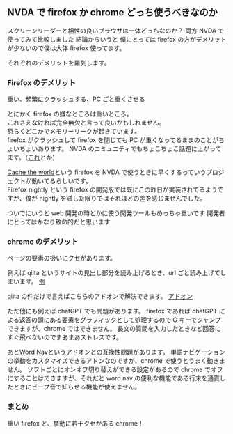 ## NVDA で firefox か chrome どっち使うべきなのか

スクリーンリーダーと相性の良いブラウザは一体どっちなのか？
両方 NVDA で使ってみて比較しました
結論からいうと 僕にとっては firefox の方がデメリットが少ないので僕は大体 firefox 使ってます。

それぞれのデメリットを羅列します。

### Firefox のデメリット

重い、頻繁にクラッシュする、PC ごと重くさせる

とにかく firefox の嫌なところは重いところ。  
これさえなければ完全無欠と言って良いかもしれません。  
恐らくどこかでメモリーリークが起きています。  
firefox がクラッシュして firefox を閉じても PC が重くなってるままのことがちょいちょいあります。
NVDA のコミュニティでもちょこちょこ話題に上がってます。（[これ](https://nvda.groups.io/g/nvda/topic/81122129#msg82304)とか）

[Cache the world](https://wiki.mozilla.org/Accessibility/CacheTheWorld)という firefox を NVDA で使うときに早くするっていうプロジェクトが動いてるらしいです。  
Firefox nightly という firefox の開発版では既にこの昨日が実装されてるようですが、僕が nightly を試した限りではそれほどの差を感じませんでした。

ついでにいうと web 開発の時とかに使う開発ツールもめっちゃ重いです
開発者にとってはかなり致命的だと思います

### chrome のデメリット

ページの要素の扱いにクセがあります。

例えば qiita というサイトの見出し部分を読み上げるとき、url ごと読み上げてしまいます。
[例](https://qiita.com/HaruKurakami/items/e8c7cecdca9a15127904)

qiita の件だけで言えばこちらのアドオンで解決できます。
[アドオン](https://github.com/mo29cg/qiita-helper)

ただ他にも例えば chatGPT でも問題があります。
firefox であれば chatGPT による返答の頭にある要素をグラフィックとして処理するので G キーでジャンプできますが、chrome ではできません。
長文の質問を入力したときなど回答にすぐ飛べないのでまあまあストレスです。

あと[Word Nav](https://addons.nvda-project.org/addons/wordNav.ja.html)というアドオンとの互換性問題があります。
単語ナビゲーションの挙動をカスタマイズできるアドンなのですが、chrome で使うとうまく動きません。
ソフトごとにオンオフ切り替えができる設定があるので chrome でオフにすることはできますが、それだと word nav の便利な機能である行末を通貨したときにビープ音で知らせる機能が使えません。

### まとめ

重い firefox と、挙動に若干クセがある chrome！
